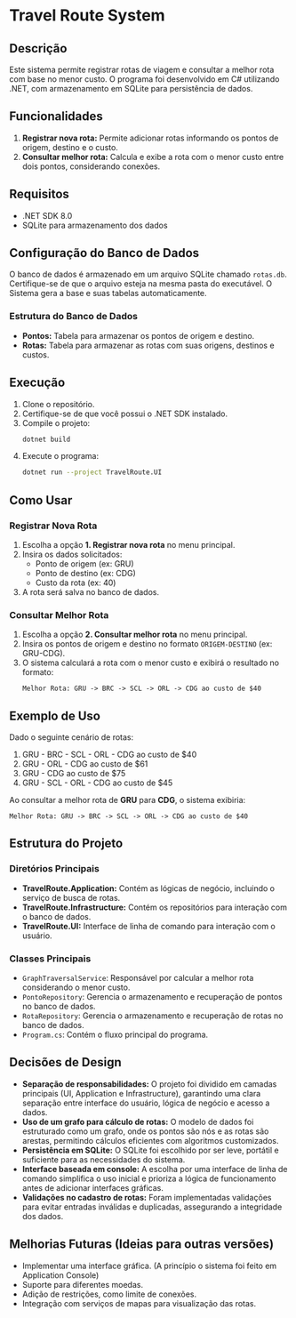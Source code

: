 # Travel Route System

## Descrição
Este sistema permite registrar rotas de viagem e consultar a melhor rota com base no menor custo. O programa foi desenvolvido em C# utilizando .NET, com armazenamento em SQLite para persistência de dados.

## Funcionalidades
1. **Registrar nova rota:** Permite adicionar rotas informando os pontos de origem, destino e o custo.
2. **Consultar melhor rota:** Calcula e exibe a rota com o menor custo entre dois pontos, considerando conexões.

## Requisitos
- .NET SDK 8.0
- SQLite para armazenamento dos dados

## Configuração do Banco de Dados
O banco de dados é armazenado em um arquivo SQLite chamado `rotas.db`. 
Certifique-se de que o arquivo esteja na mesma pasta do executável.
O Sistema gera a base e suas tabelas automaticamente.

### Estrutura do Banco de Dados
- **Pontos:** Tabela para armazenar os pontos de origem e destino.
- **Rotas:** Tabela para armazenar as rotas com suas origens, destinos e custos.

## Execução
1. Clone o repositório.
2. Certifique-se de que você possui o .NET SDK instalado.
3. Compile o projeto:
   ```bash
   dotnet build
   ```
4. Execute o programa:
   ```bash
   dotnet run --project TravelRoute.UI
   ```

## Como Usar

### Registrar Nova Rota
1. Escolha a opção **1. Registrar nova rota** no menu principal.
2. Insira os dados solicitados:
   - Ponto de origem (ex: GRU)
   - Ponto de destino (ex: CDG)
   - Custo da rota (ex: 40)
3. A rota será salva no banco de dados.

### Consultar Melhor Rota
1. Escolha a opção **2. Consultar melhor rota** no menu principal.
2. Insira os pontos de origem e destino no formato `ORIGEM-DESTINO` (ex: GRU-CDG).
3. O sistema calculará a rota com o menor custo e exibirá o resultado no formato:
   ```
   Melhor Rota: GRU -> BRC -> SCL -> ORL -> CDG ao custo de $40
   ```

## Exemplo de Uso
Dado o seguinte cenário de rotas:
1. GRU - BRC - SCL - ORL - CDG ao custo de $40
2. GRU - ORL - CDG ao custo de $61
3. GRU - CDG ao custo de $75
4. GRU - SCL - ORL - CDG ao custo de $45

Ao consultar a melhor rota de **GRU** para **CDG**, o sistema exibiria:
```
Melhor Rota: GRU -> BRC -> SCL -> ORL -> CDG ao custo de $40
```

## Estrutura do Projeto

### Diretórios Principais
- **TravelRoute.Application:** Contém as lógicas de negócio, incluindo o serviço de busca de rotas.
- **TravelRoute.Infrastructure:** Contém os repositórios para interação com o banco de dados.
- **TravelRoute.UI:** Interface de linha de comando para interação com o usuário.

### Classes Principais
- `GraphTraversalService`: Responsável por calcular a melhor rota considerando o menor custo.
- `PontoRepository`: Gerencia o armazenamento e recuperação de pontos no banco de dados.
- `RotaRepository`: Gerencia o armazenamento e recuperação de rotas no banco de dados.
- `Program.cs`: Contém o fluxo principal do programa.

## Decisões de Design
- **Separação de responsabilidades:** O projeto foi dividido em camadas principais (UI, Application e Infrastructure), garantindo uma clara separação entre interface do usuário, lógica de negócio e acesso a dados.
- **Uso de um grafo para cálculo de rotas:** O modelo de dados foi estruturado como um grafo, onde os pontos são nós e as rotas são arestas, permitindo cálculos eficientes com algoritmos customizados.
- **Persistência em SQLite:** O SQLite foi escolhido por ser leve, portátil e suficiente para as necessidades do sistema.
- **Interface baseada em console:** A escolha por uma interface de linha de comando simplifica o uso inicial e prioriza a lógica de funcionamento antes de adicionar interfaces gráficas.
- **Validações no cadastro de rotas:** Foram implementadas validações para evitar entradas inválidas e duplicadas, assegurando a integridade dos dados.

## Melhorias Futuras (Ideias para outras versões)
- Implementar uma interface gráfica. (A princípio o sistema foi feito em Application Console)
- Suporte para diferentes moedas.
- Adição de restrições, como limite de conexões.
- Integração com serviços de mapas para visualização das rotas.